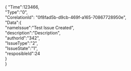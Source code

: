 {
	"Time":123466, </br>
	"Type":"0", </br>
	"CorelationId": "0f8fad5b-d9cb-469f-a165-70867728950e", </br>
	"Data":{ </br>
		"nameIssue":"Test Issue Created", </br>
		"description":"Description", </br>
		"authorId":"342", </br>
		"IssueType":"2", </br>
		"IssueState":"1", </br>
		"resposibleId":24 </br>
	} </br>
}
